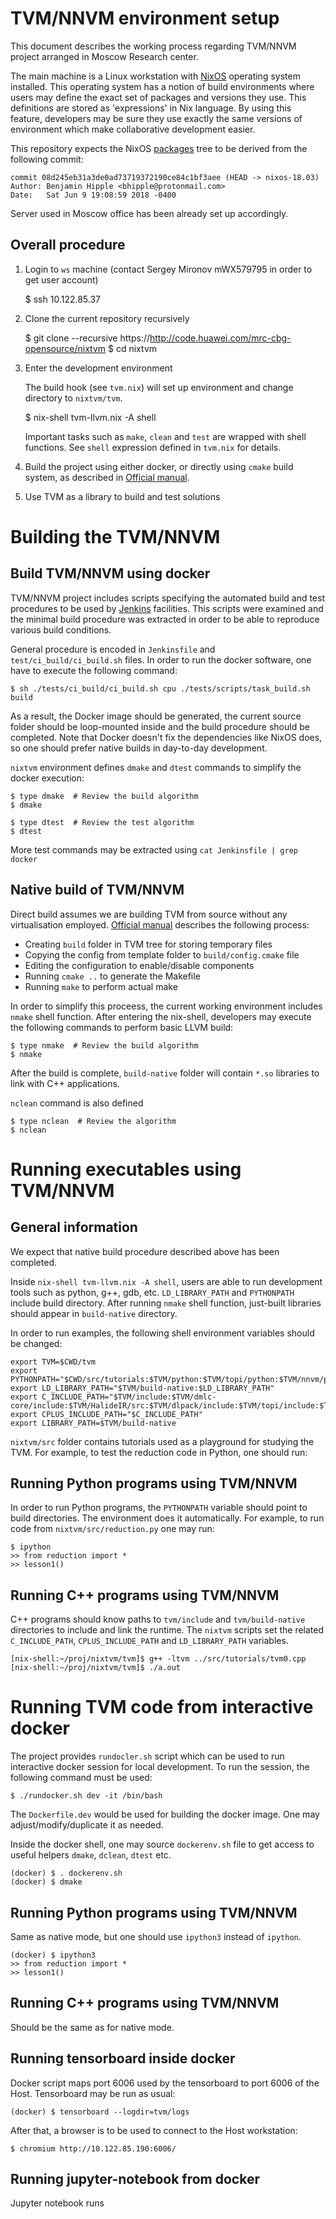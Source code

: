 TVM/NNVM environment setup
==========================

This document describes the working process regarding TVM/NNVM project arranged
in Moscow Research center.

The main machine is a Linux workstation with [NixOS](http://www.nixos.org) operating
system installed. This operating system has a notion of build environments
where users may define the exact set of packages and versions they use. This
definitions are stored as 'expressions' in Nix language. By using this feature,
developers may be sure they use exactly the same versions of environment which
make collaborative development easier.

This repository expects the NixOS [packages](http://www.github.com/nixos/nixpkgs) tree
to be derived from the following commit:

    commit 08d245eb31a3de0ad73719372190ce84c1bf3aee (HEAD -> nixos-18.03)
    Author: Benjamin Hipple <bhipple@protonmail.com>
    Date:   Sat Jun 9 19:08:59 2018 -0400

Server used in Moscow office has been already set up accordingly.


Overall procedure
-----------------

  1. Login to `ws` machine (contact Sergey Mironov mWX579795 in order to get user
     account)

        $ ssh 10.122.85.37

  2. Clone the current repository recursively

        $ git clone --recursive https://http://code.huawei.com/mrc-cbg-opensource/nixtvm
        $ cd nixtvm

  3. Enter the development environment

     The build hook (see `tvm.nix`) will set up environment and change directory to
     `nixtvm/tvm`.

        $ nix-shell tvm-llvm.nix -A shell

     Important tasks such as `make`, `clean` and `test` are wrapped with shell
     functions. See `shell` expression defined in `tvm.nix` for details.

  4. Build the project using either docker, or directly using `cmake` build
     system, as described in [Official manual](https://docs.tvm.ai/install/index.html).

  5. Use TVM as a library to build and test solutions


Building the TVM/NNVM
=====================


Build TVM/NNVM using docker
---------------------------

TVM/NNVM project includes scripts specifying the automated build and test
procedures to be used by [Jenkins](https://jenkins.io/) facilities.
This scripts were examined and the minimal build procedure was extracted in
order to be able to reproduce various build conditions.

General procedure is encoded in `Jenkinsfile` and `test/ci_build/ci_build.sh`
files. In order to run the docker software, one have to execute the following
command:

    $ sh ./tests/ci_build/ci_build.sh cpu ./tests/scripts/task_build.sh build

As a result, the Docker image should be generated, the current source folder
should be loop-mounted inside and the build procedure should be completed. Note
that Docker doesn't fix the dependencies like NixOS does, so one should prefer
native builds in day-to-day development.

`nixtvm` environment defines `dmake` and `dtest` commands to simplify the docker
execution:


    $ type dmake  # Review the build algorithm
    $ dmake

    $ type dtest  # Review the test algorithm
    $ dtest

More test commands may be extracted using `cat Jenkinsfile | grep docker`


Native build of TVM/NNVM
------------------------

Direct build assumes we are building TVM from source without any virtualisation
employed. [Official manual](https://docs.tvm.ai/install/index.html) describes
the following process:

  * Creating `build` folder in TVM tree for storing temporary files
  * Copying the config from template folder to `build/config.cmake` file
  * Editing the configuration to enable/disable components
  * Running `cmake ..` to generate the Makefile
  * Running `make` to perform actual make

In order to simplify this proceess, the current working environment includes
`nmake` shell function. After entering the nix-shell, developers may execute the
following commands to perform basic LLVM build:

    $ type nmake  # Review the build algorithm
    $ nmake

After the build is complete, `build-native` folder will contain `*.so` libraries
to link with C++ applications.

`nclean` command is also defined

    $ type nclean  # Review the algorithm
    $ nclean

Running executables using TVM/NNVM
==================================

General information
-------------------

We expect that native build procedure described above has been completed.

Inside `nix-shell tvm-llvm.nix -A shell`, users are able to run development
tools such as python, g++, gdb, etc. `LD_LIBRARY_PATH` and `PYTHONPATH` include
build directory. After running `nmake` shell function, just-built libraries
should appear in `build-native` directory.

In order to run examples, the following shell environment variables should be
changed:

    export TVM=$CWD/tvm
    export PYTHONPATH="$CWD/src/tutorials:$TVM/python:$TVM/topi/python:$TVM/nnvm/python:$PYTHONPATH"
    export LD_LIBRARY_PATH="$TVM/build-native:$LD_LIBRARY_PATH"
    export C_INCLUDE_PATH="$TVM/include:$TVM/dmlc-core/include:$TVM/HalideIR/src:$TVM/dlpack/include:$TVM/topi/include:$TVM/nnvm/include"
    export CPLUS_INCLUDE_PATH="$C_INCLUDE_PATH"
    export LIBRARY_PATH=$TVM/build-native

`nixtvm/src` folder contains tutorials used as a playground for studying the TVM. For
example, to test the reduction code in Python, one should run:


Running Python programs using TVM/NNVM
--------------------------------------

In order to run Python programs, the `PYTHONPATH` variable should point to build
directories. The environment does it automatically. For example, to run code
from `nixtvm/src/reduction.py` one may run:

    $ ipython
    >> from reduction import *
    >> lesson1()


Running C++ programs using TVM/NNVM
-----------------------------------

C++ programs should know paths to `tvm/include` and `tvm/build-native`
directories to include and link the runtime. The `nixtvm` scripts set the
related `C_INCLUDE_PATH`, `CPLUS_INCLUDE_PATH` and `LD_LIBRARY_PATH` variables.

    [nix-shell:~/proj/nixtvm/tvm]$ g++ -ltvm ../src/tutorials/tvm0.cpp
    [nix-shell:~/proj/nixtvm/tvm]$ ./a.out



Running TVM code from interactive docker
========================================

The project provides `rundocler.sh` script which can be used to run interactive
docker session for local development. To run the session, the following command
must be used:

    $ ./rundocker.sh dev -it /bin/bash

The `Dockerfile.dev` would be used for building the docker image. One may
adjust/modify/duplicate it as needed.

Inside the docker shell, one may source `dockerenv.sh` file to get access to
useful helpers `dmake`, `dclean`, `dtest` etc.

    (docker) $ . dockerenv.sh
    (docker) $ dmake

Running Python programs using TVM/NNVM
--------------------------------------
Same as native mode, but one should use `ipython3` instead of `ipython`.

    (docker) $ ipython3
    >> from reduction import *
    >> lesson1()


Running C++ programs using TVM/NNVM
-----------------------------------

Should be the same as for native mode.


Running tensorboard inside docker
---------------------------------

Docker script maps port 6006 used by the tensorboard to port 6006 of the Host.
Tensorboard may be run as usual:

    (docker) $ tensorboard --logdir=tvm/logs

After that, a browser is to be used to connect to the Host workstation:

    $ chromium http://10.122.85.190:6006/


Running jupyter-notebook from docker
------------------------------------

Jupyter notebook runs 




